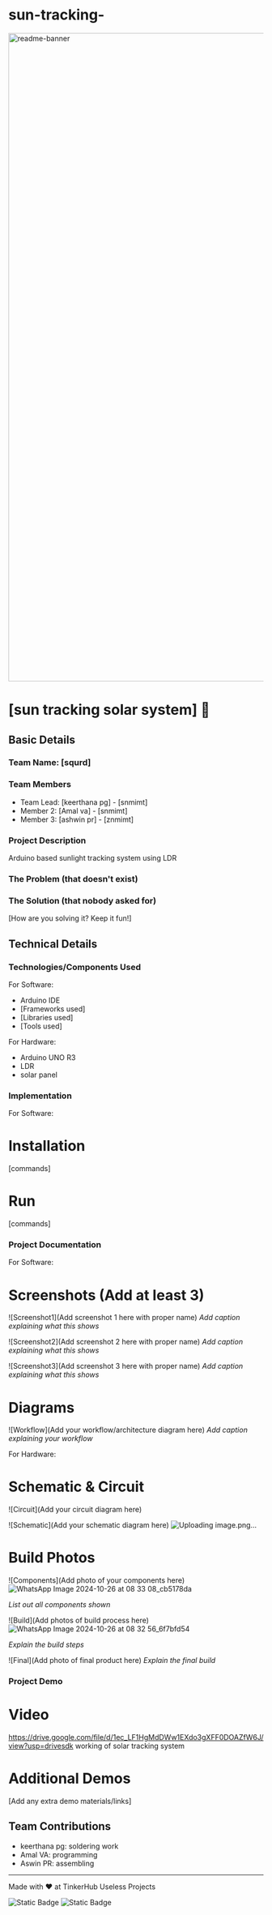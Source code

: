 # sun-tracking-
<img width="1280" alt="readme-banner" src="https://github.com/user-attachments/assets/35332e92-44cb-425b-9dff-27bcf1023c6c">

# [sun tracking solar system] 🎯


## Basic Details
### Team Name: [squrd]


### Team Members
- Team Lead: [keerthana pg] - [snmimt]
- Member 2: [Amal va] - [snmimt]
- Member 3: [ashwin pr] - [znmimt]

### Project Description
Arduino based sunlight tracking system using LDR

### The Problem (that doesn't exist)


### The Solution (that nobody asked for)
[How are you solving it? Keep it fun!]

## Technical Details
### Technologies/Components Used
For Software:
- Arduino IDE
- [Frameworks used]
- [Libraries used]
- [Tools used]

For Hardware:
- Arduino UNO R3
- LDR
- solar panel

### Implementation
For Software:
# Installation
[commands]

# Run
[commands]

### Project Documentation
For Software:

# Screenshots (Add at least 3)
![Screenshot1](Add screenshot 1 here with proper name)
*Add caption explaining what this shows*

![Screenshot2](Add screenshot 2 here with proper name)
*Add caption explaining what this shows*

![Screenshot3](Add screenshot 3 here with proper name)
*Add caption explaining what this shows*

# Diagrams
![Workflow](Add your workflow/architecture diagram here)
*Add caption explaining your workflow*

For Hardware:

# Schematic & Circuit
![Circuit](Add your circuit diagram here)

![Schematic](Add your schematic diagram here)
![Uploading image.png…]()


# Build Photos
![Components](Add photo of your components here)
![WhatsApp Image 2024-10-26 at 08 33 08_cb5178da](https://github.com/user-attachments/assets/cb015704-5bb1-42dc-9a5b-f7935ff76296)

*List out all components shown*

![Build](Add photos of build process here)
![WhatsApp Image 2024-10-26 at 08 32 56_6f7bfd54](https://github.com/user-attachments/assets/5ceba9bf-b595-4829-aa60-5f7bc315f074)

*Explain the build steps*

![Final](Add photo of final product here)
*Explain the final build*

### Project Demo
# Video
 https://drive.google.com/file/d/1ec_LF1HgMdDWw1EXdo3gXFF0DOAZfW6J/view?usp=drivesdk
working of solar tracking system

# Additional Demos
[Add any extra demo materials/links]

## Team Contributions
- keerthana pg: soldering work
- Amal VA: programming
- Aswin PR: assembling

---
Made with ❤️ at TinkerHub Useless Projects 

![Static Badge](https://img.shields.io/badge/TinkerHub-24?color=%23000000&link=https%3A%2F%2Fwww.tinkerhub.org%2F)
![Static Badge](https://img.shields.io/badge/UselessProject--24-24?link=https%3A%2F%2Fwww.tinkerhub.org%2Fevents%2FQ2Q1TQKX6Q%2FUseless%2520Projects)
